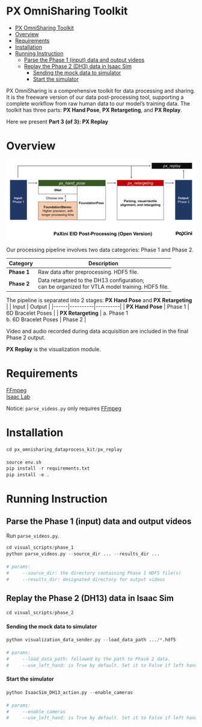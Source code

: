 # PX OmniSharing Toolkit

- [PX OmniSharing Toolkit](#px-omnisharing-toolkit)
- [Overview](#overview)
- [Requirements](#requirements)
- [Installation](#installation)
- [Running Instruction](#running-instruction)
  - [Parse the Phase 1 (input) data and output videos](#parse-the-phase-1-input-data-and-output-videos)
  - [Replay the Phase 2 (DH3) data in Isaac Sim](#replay-the-phase-2-dh3-data-in-isaac-sim)
    - [Sending the mock data to simulator](#sending-the-mock-data-to-simulator)
    - [Start the simulator](#start-the-simulator)

PX OmniSharing is a comprehensive toolkit for data processing and sharing. It is the freeware version of our data post-processing tool, supporting a complete workflow from raw human data to our model’s training data. The toolkit has three parts: **PX Hand Pose**, **PX Retargeting**, and **PX Replay**.

Here we present **Part 3 (of 3): PX Replay**    

# Overview 

![PaXini EID Workflow](../images/data_flow.png)

Our processing pipeline involves two data categories: Phase 1 and Phase 2.

| Category | Description |
|----------|----------|
| **Phase 1**   | Raw data after preprocessing. HDF5 file. |
| **Phase 2**   | Data retargeted to the DH13 configuration; <br>can be organized for VTLA model training. HDF5 file. |

The pipeline is separated into 2 stages: **PX Hand Pose** and **PX Retargeting**             
| | Input | Output |
|------|----------|----------|
| **PX Hand Pose**   | Phase 1 | 6D Bracelet Poses |
| **PX Retargeting**   | a. Phase 1 <br> b. 6D Bracelet Poses  | Phase 2 |

Video and audio recorded during data acquisition are included in the final Phase 2 output.      

**PX Replay** is the visualization module.  

# Requirements   
[FFmpeg](https://ffmpeg.org/)       
[Isaac Lab](https://isaac-sim.github.io/IsaacLab/main/index.html)      

Notice: `parse_videos.py` only requires [FFmpeg](https://ffmpeg.org/)

# Installation
```python
cd px_omnisharing_dataprocess_kit/px_replay

source env.sh
pip install -r requirements.txt
pip install -e . 
```

# Running Instruction
## Parse the Phase 1 (input) data and output videos
Run `parse_videos.py`.  
```python
cd visual_scripts/phase_1
python parse_videos.py --source_dir ... --results_dir ...

# params:
#     --source_dir: the directory containing Phase 1 HDF5 file(s)
#     --results_dir: designated directory for output videos
```

## Replay the Phase 2 (DH13) data in Isaac Sim
```python
cd visual_scripts/phase_2
```

#### Sending the mock data to simulator
```python
python visualization_data_sender.py --load_data_path .../*.hdf5

# params:
#     --load_data_path: followed by the path to Phase 2 data.
#     --use_left_hand: is True by default. Set it to False if left hand should be ignored
```
#### Start the simulator
```python
python IsaacSim_DH13_action.py --enable_cameras

# params:
#     --enable_cameras
#     --use_left_hand: is True by default. Set it to False if left hand should be ignored
```
